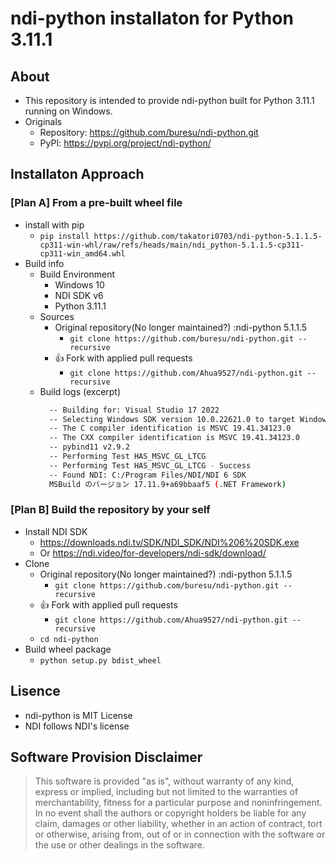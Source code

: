 # ndi-python installaton for Python 3.11.1

## About

* This repository is intended to provide ndi-python built for Python 3.11.1 running on Windows.
* Originals
  * Repository: https://github.com/buresu/ndi-python.git
  * PyPI: https://pypi.org/project/ndi-python/

## Installaton Approach

### [Plan A] From a pre-built wheel file

* install with pip
  * `pip install https://github.com/takatori0703/ndi-python-5.1.1.5-cp311-win-whl/raw/refs/heads/main/ndi_python-5.1.1.5-cp311-cp311-win_amd64.whl`
* Build info
  * Build Environment
    * Windows 10
    * NDI SDK v6
    * Python 3.11.1
  * Sources
    * Original repository(No longer maintained?) :ndi-python 5.1.1.5
      * `git clone https://github.com/buresu/ndi-python.git --recursive`
    * :+1: Fork with applied pull requests
      * `git clone https://github.com/Ahua9527/ndi-python.git --recursive`
  * Build logs (excerpt)
    ```sh
      -- Building for: Visual Studio 17 2022
      -- Selecting Windows SDK version 10.0.22621.0 to target Windows 10.0.19045.
      -- The C compiler identification is MSVC 19.41.34123.0
      -- The CXX compiler identification is MSVC 19.41.34123.0
      -- pybind11 v2.9.2
      -- Performing Test HAS_MSVC_GL_LTCG
      -- Performing Test HAS_MSVC_GL_LTCG - Success
      -- Found NDI: C:/Program Files/NDI/NDI 6 SDK
      MSBuild のバージョン 17.11.9+a69bbaaf5 (.NET Framework)
    ```

### [Plan B] Build the repository by your self

* Install NDI SDK
  * https://downloads.ndi.tv/SDK/NDI_SDK/NDI%206%20SDK.exe
  * Or https://ndi.video/for-developers/ndi-sdk/download/
* Clone
  * Original repository(No longer maintained?) :ndi-python 5.1.1.5
    * `git clone https://github.com/buresu/ndi-python.git --recursive`
  * :+1: Fork with applied pull requests
    * `git clone https://github.com/Ahua9527/ndi-python.git --recursive`
  * `cd ndi-python`
* Build wheel package
  * `python setup.py bdist_wheel`

## Lisence

* ndi-python is MIT License
* NDI follows NDI's license

## Software Provision Disclaimer

> This software is provided "as is", without warranty of any kind, express or implied, including but not limited to the warranties of merchantability, fitness for a particular purpose and noninfringement. In no event shall the authors or copyright holders be liable for any claim, damages or other liability, whether in an action of contract, tort or otherwise, arising from, out of or in connection with the software or the use or other dealings in the software.

